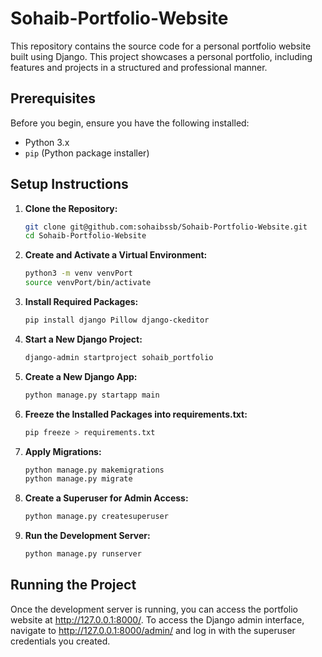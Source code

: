 # Sohaib-Portfolio-Website
This repository contains the source code for a personal portfolio website built using Django. This project showcases a personal portfolio, including features and projects in a structured and professional manner.


## Prerequisites

Before you begin, ensure you have the following installed:

- Python 3.x
- `pip` (Python package installer)

## Setup Instructions

1. **Clone the Repository:**

   ```bash
   git clone git@github.com:sohaibssb/Sohaib-Portfolio-Website.git
   cd Sohaib-Portfolio-Website

2. **Create and Activate a Virtual Environment:**
    ```bash
    python3 -m venv venvPort
    source venvPort/bin/activate

3. **Install Required Packages:**
    ```bash
    pip install django Pillow django-ckeditor

4. **Start a New Django Project:**
    ```bash
    django-admin startproject sohaib_portfolio

5. **Create a New Django App:**
    ```bash
    python manage.py startapp main

6. **Freeze the Installed Packages into requirements.txt:**
    ```bash
    pip freeze > requirements.txt

7. **Apply Migrations:**
    ```bash
    python manage.py makemigrations
    python manage.py migrate

8. **Create a Superuser for Admin Access:**
    ```bash
    python manage.py createsuperuser

9. **Run the Development Server:**
    ```bash
    python manage.py runserver

## Running the Project

Once the development server is running, you can access the portfolio website at http://127.0.0.1:8000/. To access the Django admin interface, navigate to http://127.0.0.1:8000/admin/ and log in with the superuser credentials you created.